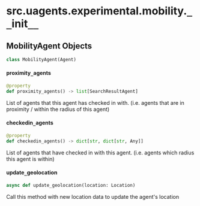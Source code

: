 <a id="src.uagents.experimental.mobility.__init__"></a>

# src.uagents.experimental.mobility.`__`init`__`

<a id="src.uagents.experimental.mobility.__init__.MobilityAgent"></a>

## MobilityAgent Objects

```python
class MobilityAgent(Agent)
```

<a id="src.uagents.experimental.mobility.__init__.MobilityAgent.proximity_agents"></a>

#### proximity`_`agents

```python
@property
def proximity_agents() -> list[SearchResultAgent]
```

List of agents that this agent has checked in with.
(i.e. agents that are in proximity / within the radius of this agent)

<a id="src.uagents.experimental.mobility.__init__.MobilityAgent.checkedin_agents"></a>

#### checkedin`_`agents

```python
@property
def checkedin_agents() -> dict[str, dict[str, Any]]
```

List of agents that have checked in with this agent.
(i.e. agents which radius this agent is within)

<a id="src.uagents.experimental.mobility.__init__.MobilityAgent.update_geolocation"></a>

#### update`_`geolocation

```python
async def update_geolocation(location: Location)
```

Call this method with new location data to update the agent's location

